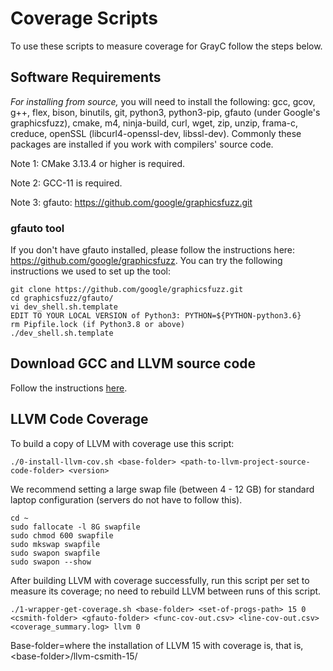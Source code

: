 # Coverage Scripts

To use these scripts to measure coverage for GrayC follow the steps below.

## Software Requirements

*For installing from source,* you will need to install the following: gcc, gcov, g++, flex, bison, binutils, git, python3, python3-pip, gfauto (under Google's graphicsfuzz), cmake, m4, ninja-build, curl, wget, zip, unzip, frama-c, creduce, openSSL (libcurl4-openssl-dev, libssl-dev). Commonly these packages are installed if you work with compilers' source code.

Note 1: CMake 3.13.4 or higher is required.

Note 2: GCC-11 is required.

Note 3: gfauto: https://github.com/google/graphicsfuzz.git
	
### gfauto tool
If you don't have gfauto installed, please follow the instructions here: https://github.com/google/graphicsfuzz.
You can try the following instructions we used to set up the tool:
```
git clone https://github.com/google/graphicsfuzz.git
cd graphicsfuzz/gfauto/
vi dev_shell.sh.template
EDIT TO YOUR LOCAL VERSION of Python3: PYTHON=${PYTHON-python3.6}
rm Pipfile.lock (if Python3.8 or above)
./dev_shell.sh.template
```

## Download GCC and LLVM source code

Follow the instructions [here](https://github.com/srg-imperial/GrayC/blob/main/scripts/general).

## LLVM Code Coverage 

To build a copy of LLVM with coverage use this script:
```
./0-install-llvm-cov.sh <base-folder> <path-to-llvm-project-source-code-folder> <version>
```
We recommend setting a large swap file (between 4 - 12 GB) for standard laptop configuration (servers do not have to follow this).  

```
cd ~
sudo fallocate -l 8G swapfile
sudo chmod 600 swapfile 
sudo mkswap swapfile 
sudo swapon swapfile
sudo swapon --show
```

After building LLVM with coverage successfully, run this script per set to measure its coverage; no need to rebuild LLVM between runs of this script.
```
./1-wrapper-get-coverage.sh <base-folder> <set-of-progs-path> 15 0 <csmith-folder> <gfauto-folder> <func-cov-out.csv> <line-cov-out.csv> <coverage_summary.log> llvm 0
```
Base-folder=where the installation of LLVM 15 with coverage is, that is, \<base-folder\>/llvm-csmith-15/
